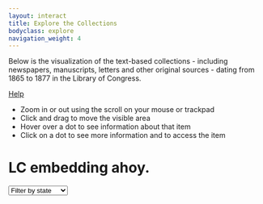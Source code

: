 ```yaml
---
layout: interact
title: Explore the Collections
bodyclass: explore
navigation_weight: 4
---
```


Below is the visualization of the text-based collections - including newspapers, manuscripts, letters and other original sources - dating from 1865 to 1877 in the Library of Congress. 

<div class="wrap-help-tips">
  <a href="#" class="help-button">Help</a>
  <div class="tips-list">
    <ul>
      <li>Zoom in or out using the scroll on your mouse or trackpad</li>
      <li>Click and drag to move the visible area</li>
      <li>Hover over a dot to see information about that item</li>
      <li>Click on a dot to see more information and to access the item</li>
    </ul>
  </div>
</div>

<div id="frontmatter">
  <h1>LC embedding ahoy.</h1>
  <select id="stateSelector">
    <option value="default">Filter by state</option>
    <option value="Alabama">Alabama</option>
    <option value="Alaska">Alaska</option>
    <option value="Arizona">Arizona</option>
    <option value="Arkansas">Arkansas</option>
    <option value="California">California</option>
    <option value="Colorado">Colorado</option>
    <option value="Connecticut">Connecticut</option>
    <option value="Delaware">Delaware</option>
    <option value="Florida">Florida</option>
    <option value="Georgia">Georgia</option>
    <option value="Hawaii">Hawaii</option>
    <option value="Idaho">Idaho</option>
    <option value="Illinois">Illinois</option>
    <option value="Indiana">Indiana</option>
    <option value="Iowa">Iowa</option>
    <option value="Kansas">Kansas</option>
    <option value="Kentucky">Kentucky</option>
    <option value="Louisiana">Louisiana</option>
    <option value="Maine">Maine</option>
    <option value="Maryland">Maryland</option>
    <option value="Massachusetts">Massachusetts</option>
    <option value="Michigan">Michigan</option>
    <option value="Minnesota">Minnesota</option>
    <option value="Mississippi">Mississippi</option>
    <option value="Missouri">Missouri</option>
    <option value="Montana">Montana</option>
    <option value="Nebraska">Nebraska</option>
    <option value="Nevada">Nevada</option>
    <option value="New Hampshire">New Hampshire</option>
    <option value="New Jersey">New Jersey</option>
    <option value="New Mexico">New Mexico</option>
    <option value="New York">New York</option>
    <option value="North Carolina">North Carolina</option>
    <option value="North Dakota">North Dakota</option>
    <option value="Ohio">Ohio</option>
    <option value="Oklahoma">Oklahoma</option>
    <option value="Oregon">Oregon</option>
    <option value="Pennsylvania">Pennsylvania</option>
    <option value="Rhode Island">Rhode Island</option>
    <option value="South Carolina">South Carolina</option>
    <option value="South Dakota">South Dakota</option>
    <option value="Tennessee">Tennessee</option>
    <option value="Texas">Texas</option>
    <option value="Utah">Utah</option>
    <option value="Vermont">Vermont</option>
    <option value="Virginia">Virginia</option>
    <option value="Washington">Washington</option>
    <option value="West Virginia">West Virginia</option>
    <option value="Wisconsin">Wisconsin</option>
    <option value="Wyoming">Wyoming</option>
  </select>
</div>

<div id="deepscatter" style="position:fixed;">
</div>
<script src="https://d3js.org/d3.v7.min.js"></script>
<script type = "module">
  import Scatterplot from './js/deepscatter.es.js';
  const select = d3.select
  window.select = select; // For the click function below.
  const prefs = {
    "source_url" : "{{ site.feather_files }}",
    "max_points" : 10000,
    "alpha" : .7, // Target saturation for the full page.
    "zoom_balance" : 0.09, // Rate at which points increase size. https://observablehq.com/@bmschmidt/zoom-strategies-for-huge-scatterplots-with-three-js
    "point_size": 7, // Default point size before application of size scaling
    "background_color": "#dfe2e8",
    "encoding": {
      "color": {
        field: "states",
        range: "category10",  // change this to get different color schemes, per https://observablehq.com/@d3/color-schemes
        domain: [-2047, 2047]
      },
      // labels/data/hover aren't working yet
      // "labels": ["collections", "title", "image_url", "date", "subjects", "url"],
      "x": {
        field: "x",
        transform: "literal"
      },
      "y": {
        field: "y",
        transform: "literal"
      }
    },
    "tooltip_html": (function(datum) {
      let image_url = datum["image_url"]
      let img = ''
      if (image_url) {
        img = `<img src="${datum["image_url"]}" alt="photograph of original document">`
      }
      let header = `<div class="tooltip header">${datum["collections"].slice(2, -2)}</div>`
      let title = `<h3 class="tooltip title">${datum["title"]}</h3>`
      let date = `<div class="tooltip date">${datum['date']} &mdash; <a href='${datum["url"]}'>original</a></div>`
      let description = `<div class="tooltip description">${datum['description'].slice(2, -2)}</div>`
      let listdata = '';
      const labels = [
        "date", "subjects", "url"
      ]
      // What's up with this weird replacement?
      // When quadfeather writes tiles, it uses single quotes to enclose
      // key/value pairs, even if the original csv used double quotes. This
      // makes them invalid JSON. (There's an exception, which is if the key
      // or value included an apostrophe. In this case quadfeather uses double
      // quotes to preserve the parse.)
      // We can't just do a global search/replace to turn ' into ", since some
      // ' characters are apostrophes and not delimiters.
      // Therefore, we:
      // 1) Find everything which is an apostrophe (that is, a ' surrounded by
      //    letters) and replace it with a placeholder, so it isn't caught up
      //    in step 2;
      // 2) Replace all remaining single quotes with double quotes;
      // 3) Switch the placeholder back to an apostrophe;
      const reg = /([a-zA-Z]+)'([a-zA-Z]+)/g
      let subjects = ''
      try {
        subjects = JSON.parse(
          datum['subjects'].replaceAll(reg, "$1!!!!!$2")
            .replaceAll("'", '"')
            .replaceAll("!!!!!", "'")
        )
      } catch (e) {
        console.log(datum['subjects'])
        subjects = 'nah'
      }
      let subjects_html = ''
      for (const subj of subjects) {
        // Why is subj an Object and not a dict? Dunno.
        let key = Object.keys(subj)[0]
        subjects_html += `<li><a href="${subj[key].replaceAll('&fo=json', '').replaceAll('fo=json', '')}">${key}</a></li>`
      }
      return `<div class="tooltip container">${header}${title}${date}<div>${description}${img}<ul class="subjects">${subjects_html}</ul></div></div>`;
     })
  };
  const colors = [
    JSON.parse(JSON.stringify(prefs.encoding.color))
  ]
  const plot = new Scatterplot("#deepscatter")
  plot.plotAPI(prefs);
  window.plot = plot; // For debugging

  let state = "['default']";

  document.getElementById('stateSelector').addEventListener('change', function() {
    state = `['${this.value}']`;

    if (state == "['default']") {
      prefs.encoding['filter'] = {
        "lambda": `states => true`
      }
    } else {
      // filter will be aliased to filter1
      prefs.encoding['filter'] = {
        "lambda": `states => (states.slice(2, -2) == ${state})`
      }
    }
    console.log(prefs.encoding)

    plot.plotAPI(prefs);
  });
</script>
